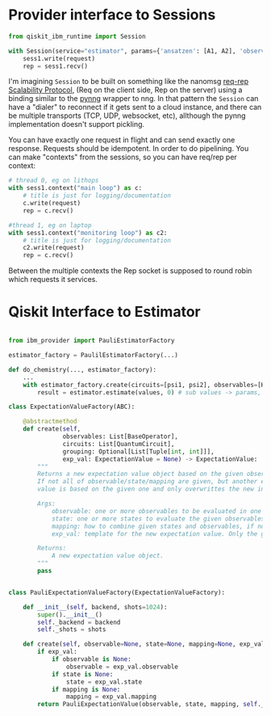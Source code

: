 Provider interface to Sessions
==

```python
from qiskit_ibm_runtime import Session

with Session(service="estimator", params={'ansatzen': [A1, A2], 'observables': [O1, O2],...}) as sess1:
    sess1.write(request)
    rep = sess1.recv()
```

I'm imagining `Session` to be built on something like the nanomsg [req-rep Scalability Protocol](https://github.com/nanomsg/nanomsg/blob/master/rfc/sp-request-reply-01.txt), (Req on the client side, Rep on the server) using a binding similar to the [pynng](https://pynng.readthedocs.io/en/latest/) wrapper to nng. In that pattern the `Session` can have a "dialer" to reconnect if it gets sent to a cloud instance, and there can be multiple transports (TCP, UDP, websocket, etc), allthough the pynng implementation doesn't support pickling.

You can have exactly one request in flight and can send exactly one response. Requests should be idempotent. In order to do pipelining. You can make "contexts" from the sessions, so you can have req/rep per context:

```python
# thread 0, eg on lithops
with sess1.context("main loop") as c:
    # title is just for logging/documentation
    c.write(request)
    rep = c.recv()

#thread 1, eg on laptop
with sess1.context("monitoring loop") as c2:
    # title is just for logging/documentation
    c2.write(request)
    rep = c.recv()
```

Between the multiple contexts the Rep socket is supposed to round robin which requests it services.

Qiskit Interface to Estimator
==

```python

from ibm_provider import PauliEstimatorFactory

estimator_factory = PaulilEstimatorFactory(...)

def do_chemistry(..., estimator_factory):
    ...
    with estimator_factory.create(circuits=[psi1, psi2], observables=[H1, H2, H3], grouping=[[0,1], [2]], **backend_kwargs) as estimator:
        result = estimator.estimate(values, 0) # sub values -> params, evaluate
```

```python
class ExpectationValueFactory(ABC):

    @abstractmethod
    def create(self,
               observables: List[BaseOperator],
               circuits: List[QuantumCircuit],
               grouping: Optional[List[Tuple[int, int]]],
               exp_val: ExpectationValue = None) -> ExpectationValue:
        """
        Returns a new expectation value object based on the given observable, state, and mapping (if given).
        If not all of observable/state/mapping are given, but another expectation value, than the new expectation
        value is based on the given one and only overwrittes the new input.

        Args:
            observable: one or more observables to be evaluated in one or more states
            state: one or more states to evaluate the given observables
            mapping: how to combine given states and observables, if none is given, all combinations are evaluated
            exp_val: template for the new expectation value. Only the given arguments are changed.

        Returns:
            A new expectation value object.
        """
        pass


class PauliExpectationValueFactory(ExpectationValueFactory):

    def __init__(self, backend, shots=1024):
        super().__init__()
        self._backend = backend
        self._shots = shots

    def create(self, observable=None, state=None, mapping=None, exp_val=None):
        if exp_val:
            if observable is None:
                observable = exp_val.observable
            if state is None:
                state = exp_val.state
            if mapping is None:
                mapping = exp_val.mapping
        return PauliExpectationValue(observable, state, mapping, self._backend, self._shots)
```
